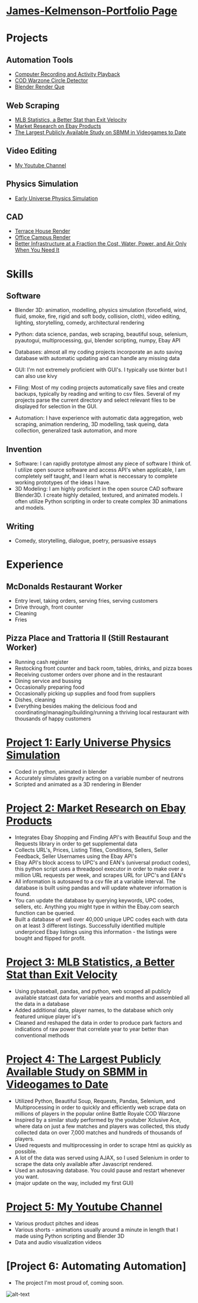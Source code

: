 # [James-Kelmenson-Portfolio Page](https://kelmensonj.github.io/James-Kelmenson-Portfolio/)

# **Projects**

## **Automation Tools**
* [Computer Recording and Activity Playback](https://github.com/kelmensonj/Computer-Recording-and-Activity-Playback)
* [COD Warzone Circle Detector](https://github.com/kelmensonj/OCR-Pyautogui-Detect-Storm-Movement-COD-Warzone-TTS)
* [Blender Render Que](https://github.com/kelmensonj/Blender-Render-Que)

## **Web Scraping**
* [MLB Statistics, a Better Stat than Exit Velocity](https://github.com/kelmensonj/Pybaseball-Pandas-and-Python-for-DIY-Sabermetrics/blob/master/pybaseballPandasPython)
* [Market Research on Ebay Products](https://github.com/kelmensonj/UPC-s-and-the-Ebay-API-for-a-Million-Dollar-Heist)
* [The Largest Publicly Available Study on SBMM in Videogames to Date](https://github.com/kelmensonj/COD-Warzone-SBMM-study-using-Python-BS4-Selenium-Pandas)

## **Video Editing**
* [My Youtube Channel](https://www.youtube.com/channel/UC01Ew2iYxMxFOytlZQqhOEg)

## **Physics Simulation**
* [Early Universe Physics Simulation](https://github.com/kelmensonj/Newtownian-Physics-Engine)

## **CAD**
* [Terrace House Render](https://www.youtube.com/watch?v=5Hg9Z5nokfI)
* [Office Campus Render](https://www.youtube.com/watch?v=prYgmhuJHvs)
* [Better Infrastructure at a Fraction the Cost, Water, Power, and Air Only When You Need It](https://www.youtube.com/watch?v=1rEbn-nI0RM)

# **Skills**

## **Software**
* Blender 3D: animation, modelling, physics simulation (forcefield, wind, fluid, smoke, fire, rigid and soft body, collision, cloth), video editing, lighting, storytelling, comedy, architectural rendering

* Python: data science, pandas, web scraping, beautiful soup, selenium, pyautogui, multiprocessing, gui, blender scripting, numpy, Ebay API

* Databases: almost all my coding projects incorporate an auto saving database with automatic updating and can handle any missing data

* GUI: I'm not extremely proficient with GUI's. I typically use tkinter but I can also use kivy

* Filing: Most of my coding projects automatically save files and create backups, typically by reading and writing to csv files. Several of my projects parse the current directory and select relevant files to be displayed for selection in the GUI. 

* Automation: I have experience with automatic data aggregation, web scraping, animation rendering, 3D modelling, task queing, data collection, generalized task automation, and more

## **Invention**
* Software: I can rapidly prototype almost any piece of software I think of. I utilize open source software and access API's when applicable, I am completely self taught, and I learn what is neccessary to complete working prototypes of the ideas I have. 
* 3D Modeling: I am highly proficient in the open source CAD software Blender3D. I create highly detailed, textured, and animated models. I often utilize Python scripting in order to create complex 3D animations and models.

## **Writing**
* Comedy, storytelling, dialogue, poetry, persuasive essays

# **Experience**

## **McDonalds Restaurant Worker**
* Entry level, taking orders, serving fries, serving customers
* Drive through, front counter
* Cleaning
* Fries

## **Pizza Place and Trattoria II (Still Restaurant Worker)**
* Running cash register
* Restocking front counter and back room, tables, drinks, and pizza boxes
* Receiving customer orders over phone and in the restaurant
* Dining service and bussing
* Occasionally preparing food
* Occasionally picking up supplies and food from suppliers
* Dishes, cleaning
* Everything besides making the delicious food and coordinating/managing/building/running a thriving local restaurant with thousands of happy customers

# [Project 1: Early Universe Physics Simulation](https://github.com/kelmensonj/Newtownian-Physics-Engine)
* Coded in python, animated in blender
* Accurately simulates gravity acting on a variable number of neutrons
* Scripted and animated as a 3D rendering in Blender

# [Project 2: Market Research on Ebay Products](https://github.com/kelmensonj/UPC-s-and-the-Ebay-API-for-a-Million-Dollar-Heist)
* Integrates Ebay Shopping and Finding API's with Beautiful Soup and the Requests library in order to get supplemental data
* Collects URL's, Prices, Listing Titles, Conditions, Sellers, Seller Feedback, Seller Usernames using the Ebay API's
* Ebay API's block access to UPC's and EAN's (universal product codes), this python script uses a threadpool executor in order to make over a million URL requests per week, and scrapes URL for UPC's and EAN's
* All information is autosaved to a csv file at a variable interval. The database is built using pandas and will update whatever information is found. 
* You can update the database by querying keywords, UPC codes, sellers, etc. Anything you might type in within the Ebay.com search function can be queried.
* Built a database of well over 40,000 unique UPC codes each with data on at least 3 different listings. Successfully identified multiple underpriced Ebay listings using this information - the listings were bought and flipped for profit. 

# [Project 3: MLB Statistics, a Better Stat than Exit Velocity](https://github.com/kelmensonj/Pybaseball-Pandas-and-Python-for-DIY-Sabermetrics/blob/master/pybaseballPandasPython)
* Using pybaseball, pandas, and python, web scraped all publicly available statcast data for variable years and months and assembled all the data in a database
* Added additional data, player names, to the database which only featured unique player id's
* Cleaned and reshaped the data in order to produce park factors and indications of raw power that correlate year to year better than conventional methods 

# [Project 4: The Largest Publicly Available Study on SBMM in Videogames to Date](https://github.com/kelmensonj/COD-Warzone-SBMM-study-using-Python-BS4-Selenium-Pandas)
* Utilized Python, Beautiful Soup, Requests, Pandas, Selenium, and Multiprocessing in order to quickly and efficiently web scrape data on millions of players in the popular online Battle Royale COD Warzone
* Inspired by a similar study performed by the youtuber Xclusive Ace, where data on just a few matches and players was collected, this study collected data on over 7,000 matches and hundreds of thousands of players. 
* Used requests and multiprocessing in order to scrape html as quickly as possible. 
* A lot of the data was served using AJAX, so I used Selenium in order to scrape the data only available after Javascript rendered. 
* Used an autosaving database. You could pause and restart whenever you want. 
* (major update on the way, included my first GUI)

# [Project 5: My Youtube Channel](https://www.youtube.com/channel/UC01Ew2iYxMxFOytlZQqhOEg)
* Various product pitches and ideas
* Various shorts - animations usually around a minute in length that I made using Python scripting and Blender 3D
* Data and audio visualization videos

# [Project 6: Automating Automation]
* The project I'm most proud of, coming soon.

![alt-text](https://github.com/kelmensonj/James-Kelmenson-Portfolio/blob/main/spaceShipLanding.gif)






